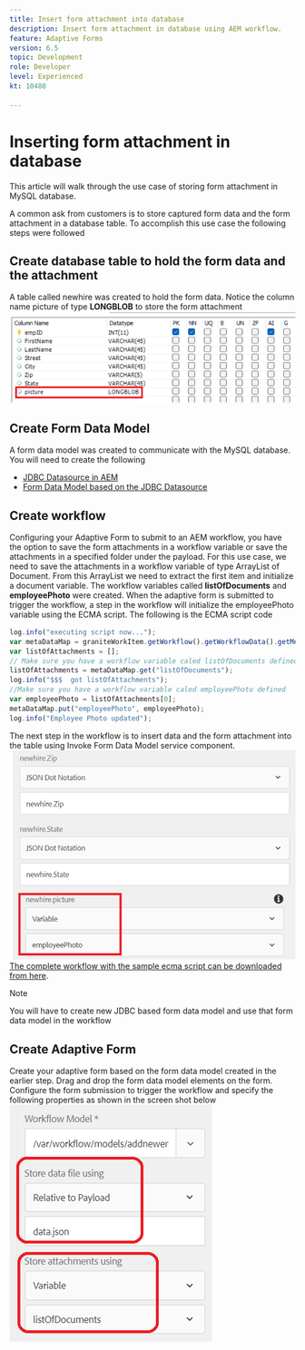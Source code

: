 ```yaml
---
title: Insert form attachment into database 
description: Insert form attachment in database using AEM workflow.
feature: Adaptive Forms
version: 6.5
topic: Development
role: Developer
level: Experienced
kt: 10488

---
```

# Inserting form attachment in database

This article will walk through the use case of storing form attachment in MySQL database.

A common ask from customers is to store captured form data and the form attachment in a database table.
To accomplish this use case the following steps were followed

## Create database table to hold the form data and the attachment

A table called newhire was created to hold the form data. Notice the column name picture of type **LONGBLOB** to store the form attachment
![table-schema](assets/insert-picture-table.png) 

## Create Form Data Model

A form data model was created to communicate with the MySQL database. You will need to create the following

* [JDBC Datasource in AEM](./data-integration-technical-video-setup.md)
* [Form Data Model based on the JDBC Datasource](./jdbc-data-model-technical-video-use.md) 

## Create workflow

Configuring your Adaptive Form to submit to an AEM workflow, you have the option to save the form attachments in a workflow variable or save the attachments in a specified folder under the payload. For this use case, we need to save the attachments in a workflow variable of type ArrayList of Document. From this ArrayList we need to extract the first item and initialize a document variable. The workflow variables called **listOfDocuments** and **employeePhoto** were created.
When the adaptive form is submitted to trigger the workflow, a step in the workflow will initialize the employeePhoto variable using the ECMA script. The following is the ECMA script code

``` javascript
log.info("executing script now...");
var metaDataMap = graniteWorkItem.getWorkflow().getWorkflowData().getMetaDataMap();
var listOfAttachments = [];
// Make sure you have a workflow variable caled listOfDocuments defined
listOfAttachments = metaDataMap.get("listOfDocuments");
log.info("$$$  got listOfAttachments");
//Make sure you have a workflow variable caled employeePhoto defined
var employeePhoto = listOfAttachments[0];
metaDataMap.put("employeePhoto", employeePhoto);
log.info("Employee Photo updated");

```

The next step in the workflow is to insert data and the form attachment into the table using Invoke Form Data Model service component.
![insert-pic](assets/fdm-insert-pic.png)
[The complete workflow with the sample ecma script can be downloaded from here](assets/add-new-employee.zip).

>[!NOTE]
> You will have to create new JDBC based form data model and use that form data model in the workflow

## Create Adaptive Form 

Create your adaptive form based on the form data model created in the earlier step. Drag and drop the form data model elements on the form. Configure the form submission to trigger the workflow and specify the following properties as shown in the screen shot below
![form-attachments](assets/form-attachments.png)